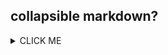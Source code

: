## collapsible markdown?

<details><summary>CLICK ME</summary>
<p>

#### Test!

```python
print("hello world!")
```

</p>
</details>
